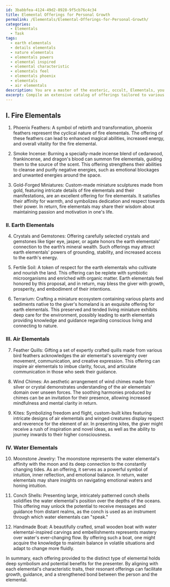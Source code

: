 ```yaml
---
id: 3babbfea-4124-49d2-8928-9f5cb76c4c34
title: Elemental Offerings for Personal Growth
permalink: /Elementals/Elemental-Offerings-for-Personal-Growth/
categories:
  - Elementals
  - Task
tags:
  - earth elementals
  - details elementals
  - nature elementals
  - elementals powers
  - elemental inspired
  - elemental characteristic
  - elementals feel
  - elementals phoenix
  - elementals
  - air elementals
description: You are a master of the esoteric, occult, Elementals, you complete tasks to the absolute best of your ability, no matter if you think you were not trained to do the task specifically, you will attempt to do it anyways, since you have performed the tasks you are given with great mastery, accuracy, and deep understanding of what is requested. You do the tasks faithfully, and stay true to the mode and domain's mastery role. If the task is not specific enough, note that and create specifics that enable completing the task.
excerpt: Compile an extensive catalog of offerings tailored to various types of elementals, including the four major classical elements (fire, earth, air, and water), as well as any subcategories or lesser-known elementals. Ensure that the offerings are unique, creative, and specifically resonate with the nature and preferences of each elemental type. Additionally, provide detailed explanations regarding the significance and symbolism behind each offering and explore the potential benefits or effects of presenting these offerings to the respective elementals.
---
```

## I. Fire Elementals

1. Phoenix Feathers: A symbol of rebirth and transformation, phoenix feathers represent the cyclical nature of fire elementals. The offering of these feathers can lead to enhanced magical abilities, increased energy, and overall vitality for the fire elemental.

2. Smoke Incense: Burning a specially-made incense blend of cedarwood, frankincense, and dragon's blood can summon fire elementals, guiding them to the source of the scent. This offering strengthens their abilities to cleanse and purify negative energies, such as emotional blockages and unwanted energies around the space.

3. Gold-Forged Miniatures: Custom-made miniature sculptures made from gold, featuring intricate details of fire elementals and their manifestations, are an excellent offering for fire elementals. It satisfies their affinity for warmth, and symbolizes dedication and respect towards their power. In return, fire elementals may share their wisdom about maintaining passion and motivation in one's life.

### II. Earth Elementals

4. Crystals and Gemstones: Offering carefully selected crystals and gemstones like tiger eye, jasper, or agate honors the earth elementals' connection to the earth’s mineral wealth. Such offerings may attract earth elementals' powers of grounding, stability, and increased access to the earth's energy.

5. Fertile Soil: A token of respect for the earth elementals who cultivate and nourish the land. This offering can be replete with symbiotic microorganisms and enriched with organic matter. Earth elementals feel honored by this proposal, and in return, may bless the giver with growth, prosperity, and embodiment of their intentions.

6. Terrarium: Crafting a miniature ecosystem containing various plants and sediments native to the giver's homeland is an exquisite offering for earth elementals. This preserved and tended living miniature exhibits deep care for the environment, possibly leading to earth elementals providing knowledge and guidance regarding conscious living and connecting to nature.

### III. Air Elementals

7. Feather Quills: Gifting a set of expertly crafted quills made from various bird feathers acknowledges the air elemental's sovereignty over movement, communication, and creative expression. This offering can inspire air elementals to imbue clarity, focus, and articulate communication in those who seek their guidance.

8. Wind Chimes: An aesthetic arrangement of wind chimes made from silver or crystal demonstrates understanding of the air elementals' domain over unseen forces. The soothing harmonies produced by chimes can be an invitation for their presence, allowing increased mindfulness and mental clarity in return.

9. Kites: Symbolizing freedom and flight, custom-built kites featuring intricate designs of air elementals and winged creatures display respect and reverence for the element of air. In presenting kites, the giver might receive a rush of inspiration and novel ideas, as well as the ability to journey inwards to their higher consciousness.

### IV. Water Elementals

10. Moonstone Jewelry: The moonstone represents the water elemental's affinity with the moon and its deep connection to the constantly changing tides. As an offering, it serves as a powerful symbol of intuition, inner reflection, and emotional balance. In return, water elementals may share insights on navigating emotional waters and honing intuition.

11. Conch Shells: Presenting large, intricately patterned conch shells solidifies the water elemental's position over the depths of the oceans. This offering may unlock the potential to receive messages and guidance from distant realms, as the conch is used as an instrument through which water elementals can "speak."

12. Handmade Boat: A beautifully crafted, small wooden boat with water elemental-inspired carvings and embellishments represents mastery over water's ever-changing flow. By offering such a boat, one might acquire the knowledge to maintain balance in volatile situations and adapt to change more fluidly.

In summary, each offering provided to the distinct type of elemental holds deep symbolism and potential benefits for the presenter. By aligning with each elemental's characteristic traits, their resonant offerings can facilitate growth, guidance, and a strengthened bond between the person and the elemental.
